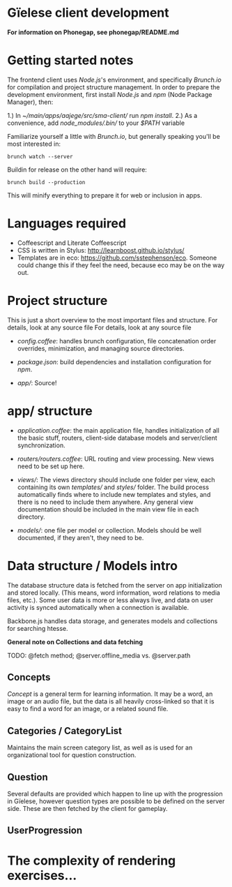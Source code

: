 #  Gïelese client development


**For information on Phonegap, see phonegap/README.md**


#  Getting started notes


The frontend client uses *Node.js*'s environment, and specifically *Brunch.io*
for compilation and project structure management. In order to prepare the
development environment, first install *Node.js* and *npm* (Node Package
Manager), then:


 1.) In *~/main/apps/aajege/src/sma-client/* run *npm install*.
 2.) As a convenience, add *node_modules/.bin/* to your *$PATH* variable


Familiarize yourself a little with *Brunch.io*, but generally speaking you'll
be most interested in:


    brunch watch --server


Buildin for release on the other hand will require:


    brunch build --production


This will minify everything to prepare it for web or inclusion in apps.


#  Languages required


 * Coffeescript and Literate Coffeescript
 * CSS is written in Stylus: http://learnboost.github.io/stylus/
 * Templates are in eco: https://github.com/sstephenson/eco. Someone could
   change this if they feel the need, because eco may be on the way out.


#  Project structure


This is just a short overview to the most important files and structure. For
details, look at any source file For details, look at any source file


* *config.coffee*: handles brunch configuration, file concatenation order
  overrides, minimization, and managing source directories.


* *package.json*: build dependencies and installation configuration for *npm*.


* *app/*: Source!


#  app/ structure


* *application.coffee*: the main application file, handles initialization of
  all the basic stuff, routers, client-side database models and server/client
  synchronization.


* *routers/routers.coffee*: URL routing and view processing. New views need to
  be set up here.


* *views/*: The views directory should include one folder per view, each
  containing its own *templates/* and *styles/* folder. The build process
  automatically finds where to include new templates and styles, and there is
  no need to include them anywhere. Any general view documentation should be
  included in the main view file in each directory.


* *models/*: one file per model or collection. Models should be well
  documented, if they aren't, they need to be.


#  Data structure / Models intro


The database structure data is fetched from the server on app initialization
and stored locally. (This means, word information, word relations to media
files, etc.). Some user data is more or less always live, and data on user
activity is synced automatically when a connection is available.


Backbone.js handles data storage, and generates models and collections for
searching htesse.


**General note on Collections and data fetching**


TODO: @fetch method; @server.offline_media vs. @server.path


##  Concepts


*Concept* is a general term for learning information. It may be a word, an
image or an audio file, but the data is all heavily cross-linked so that it is
easy to find a word for an image, or a related sound file.


##  Categories / CategoryList


Maintains the main screen category list, as well as is used for an
organizational tool for question construction.


##  Question


Several defaults are provided which happen to line up with the progression in
Gïelese, however question types are possible to be defined on the server side.
These are then fetched by the client for gameplay.


##  UserProgression






#  The complexity of rendering exercises...


<!-- vim: set ts=4 sw=4 tw=0 syntax=jspwiki : -->


